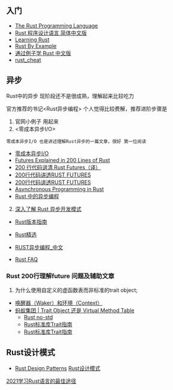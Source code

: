 ## 入门
* [The Rust Programming Language](https://doc.rust-lang.org/book/ch15-01-box.html)
* [Rust 程序设计语言 简体中文版](https://kaisery.github.io/trpl-zh-cn/ch10-03-lifetime-syntax.html)
* [Learning Rust](https://learning-rust.github.io/docs/c1.ownership.html)
* [Rust By Example](https://rustwiki.org/zh-CN/rust-by-example/std_misc/threads/testcase_mapreduce.html)
* [通过例子学 Rust 中文版](https://rustwiki.org/zh-CN/rust-by-example/std_misc/threads/testcase_mapreduce.html)
* [rust_cheat]()

## 异步
Rust中的异步 现阶段还不是很成熟，理解起来比较吃力

官方推荐的书记<Rust异步编程> 个人觉得比较费解，推荐进阶步骤是
1. 官网小例子 用起来
2. <零成本异步I/O>
 
`零成本异步I/O 也是讲述理解Rust异步的一篇文章，很好 第一位阅读`
* [零成本异步I/O](https://zhuanlan.zhihu.com/p/97574385?utm_source=wechat_session&utm_medium=social&utm_oi=38990447116288&utm_campaign=shareopn)
* [Futures Explained in 200 Lines of Rust](https://cfsamson.github.io/books-futures-explained/)
* [200 行代码讲清 Rust Futures（译）](https://planetmeow.net/futures-explained/)
* [200行代码讲透RUST FUTURES](https://stevenbai.top/rust/futures_explained_in_200_lines_of_rust/)
* [200行代码讲透RUST FUTURES](https://planetmeow.net/futures-explained/)
* [Asynchronous Programming in Rust](https://rust-lang.github.io/async-book/01_getting_started/01_chapter.html)
* [Rust 中的异步编程](https://huangjj27.github.io/async-book/02_execution/04_executor.html)
2. [深入了解 Rust 异步开发模式](https://zhuanlan.zhihu.com/p/104098627)

* [Rust版本指南](https://rustwiki.org/zh-CN/edition-guide/rust-2018/trait-system/impl-trait-for-returning-complex-types-with-ease.html)


* [Rust精选](https://rustmagazine.github.io/rust_magazine_2021/chapter_3/Unsafe_Rust_How_and_when_not_to_use_it.html)
* [RUST异步编程_中文](https://funkill.github.io/async-book-i18n/zh-cn/async-in-rust/chapter.html)

* [Rust FAQ](https://prev.rust-lang.org/en-US/faq.html)


### Rust 200行理解future 问题及辅助文章
1. 为什么使用自定义的虚函数表而非标准的trait object;
  * [ 唤醒器（Waker）和环境（Context）](https://planetmeow.net/futures-explained/3-waker-context/)
  * [蚂蚁集团 | Trait Object 还是 Virtual Method Table](https://juejin.cn/post/7011317906969460766)
    * [Rust no-std](https://juejin.cn/post/6999830218051420190)
    * [Rust标准库Trait指南](https://zhuanlan.zhihu.com/p/369264606)
    * [Rust标准库Trait指南](https://ohmyweekly.github.io/notes/2021-05-19-a-tour-of-rust-standard-library-traits/#bottom)

## Rust设计模式
* [Rust Design Patterns](https://rust-unofficial.github.io/patterns/idioms/ffi/errors.html)
[Rust设计模式](http://chuxiuhong.com/chuxiuhong-rust-patterns-zh/idioms/pass-var-to-closure.html)

[2021学习Rust语言的最佳途径](https://mp.weixin.qq.com/s/UvDjGjW_qs3lvnaH-GsWZQ)
